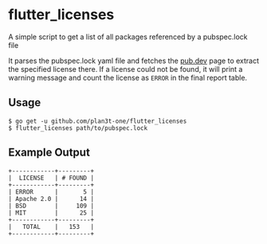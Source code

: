 # flutter_licenses

A simple script to get a list of all packages referenced by a pubspec.lock file

It parses the pubspec.lock yaml file and fetches the [pub.dev](https://pub.dev/) page to extract
the specified license there. If a license could not be found, it will print a warning message and count the license
as `ERROR` in the final report table.

## Usage

```
$ go get -u github.com/plan3t-one/flutter_licenses
$ flutter_licenses path/to/pubspec.lock
```

## Example Output

```
+------------+---------+
|  LICENSE   | # FOUND |
+------------+---------+
| ERROR      |       5 |
| Apache 2.0 |      14 |
| BSD        |     109 |
| MIT        |      25 |
+------------+---------+
|   TOTAL    |   153   |
+------------+---------+
```
